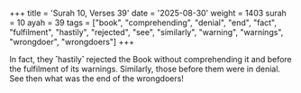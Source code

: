 +++
title = 'Surah 10, Verses 39'
date = '2025-08-30'
weight = 1403
surah = 10
ayah = 39
tags = ["book", "comprehending", "denial", "end", "fact", "fulfilment", "hastily", "rejected", "see", "similarly", "warning", "warnings", "wrongdoer", "wrongdoers"]
+++

In fact, they ˹hastily˺ rejected the Book without comprehending it and before the fulfilment of its warnings. Similarly, those before them were in denial. See then what was the end of the wrongdoers!